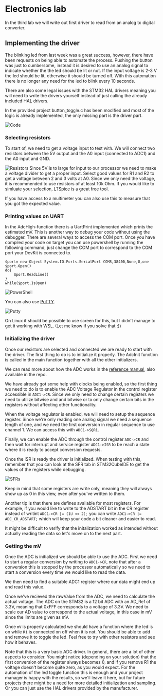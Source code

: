 # Electronics lab

In the third lab we will write out first driver to read from an analog to digital converter.

## Implementing the driver 

The blinking led from last week was a great success, however, there have been requests on being able to automate the process. Pushing the button was just to cumbersome, instead it is desired to use an analog signal to indicate whether the the led should be lit or not. If the input voltage is 2-3 V the led should be lit, otherwise it should be turned off. With this automation there is no longer any need for the led to blink every 10 seconds.

There are also some legal issues with the STM32 HAL drivers meaning you will need to write the drivers yourself instead of just calling the already included HAL drivers.

In the provided project button_toggle.c has been modified and most of the logic is already implemented, the only missing part is the driver part.

![Code](Images/code.png)

### Selecting resistors
To start of, we need to get a voltage input to test with. We will connect two resistors between the 5V output and the A0 input (connected to ADC1) and the A0 input and GND.

![Resistors](Images/Resistors.png)
Since 5V is to large for input to our processor we need to make a voltage divider to get a proper input. Select good values for R1 and R2 to get a voltage between 2 and 3 volts at A0. Since we only need the voltage, it is recommended to use resistors of at least 10k Ohm. If you would like to simluate your selection, [LTSpice](https://www.analog.com/en/resources/design-tools-and-calculators/ltspice-simulator.html) is a great free tool.

If you have access to a multimeter you can also use this to measure that you got the expected value.

### Printing values on UART
In the AdcHigh-function there is a UartPrint implemented which prints the estimated mV. This is another way to debug your code without using the debugger. There are several ways to access the COM port. Once you have compiled your code on target you can use powershell by running the following command, just change the COM port to correspond to the COM port your DevKit is connected to.

```
$port= new-Object System.IO.Ports.SerialPort COM8,38400,None,8,one
$port.Open()
do{
    $port.ReadLine()
}
while($port.IsOpen)
```
![PowerShell](Images/Powershell.png)

You can also use [PuTTY](https://www.putty.org/).

![Putty](Images/Putty.png)

On Linux it should be possible to use screen for this, but I didn't manage to get it working with WSL. (Let me know if you solve that :))

### Initializing the driver
Once our resistors are selected and connected we are ready to start with the driver. The first thing to do is to initialize it properly. The AdcInit function is called in the main function together with all the other initializers.

We can read more about how the ADC works in the [reference manual](rm0365-stm32f302xbcde-and-stm32f302x68-advanced-armbased-32bit-mcus-stmicroelectronics.pdf), also available in the repo.

We have already got some help with clocks being enabled, so the first thing we need to do is to enable the ADC Voltage Regulator in the control register accessible in `ADC1->CR`. Since we only need to change certain registers we need to utilize bitwise and and bitwise or to only change certain bits in the registers without affecting other functionality.

When the voltage regulator is enabled, we will need to setup the sequence register. Since we're only reading one analog signal we need a sequence length of one, and we need the first conversion in regular sequence to use channel 1. We can access this with `ADC1->SQR1`.

Finally, we can enable the ADC through the control register `ADC->CR` and then wait for interrupt and service register `ADC1->ISR` to be reach a state where it is ready to accept conversion requests.

Once the ISR is ready the driver is initialized. When testing with this, remember that you can look at the SFR tab in STM32CubeIDE to get the values of the registers while debugging.

![SFRs](Images/SFRs.png)

Keep in mind that some registers are write only, meaning they will always show up as 0 in this view, even after you've written to them.

Another tip is that there are defines available for most registers. For example, if you would like to write to the ADSTART bit in the CR register instead of writint `ADC1->CR |= (1U << 2);` you can write `ADC1->CR |= ADC_CR_ADSTART;` which will keep your code a bit cleaner and easier to read.

It might be difficult to verify that the initalization worked as intended without actually reading the data so let's move on to the next part.

### Getting the mV

Once the ADC is initialized we should be able to use the ADC. First we need to start a regular conversion by writing to `ADC1->CR`, note that after a conversion this is stopped by the processor automatically so we need to start a conversion every time we would like to read the data. 

We then need to find a suitable ADC1 register where our data might end up and read this value. 

Once we've recieved the rawValue from the ADC, we need to calculate the actual voltage. The ADC on the STM32 is a 12 bit ADC with an AD_Ref of 3.3V, meaning that 0xFFF corresponds to a voltage of 3.3V. We need to scale our AD value to correspond to the actual voltage, in this case in mV since the limits are given as mV.

Once `mV` is properly calculated we should have a function where the led is on while `R1` is connected on off when it is not. You should be able to add and remove it to toggle the led. Feel free to try with other resistors and see how it behaves.

Note that this is a very basic ADC driver. In general, there are a lot of other aspects to consider. You might notice (depending on your solution) that the first conversion of the register always becomes 0, and if you remove R1 the voltage doesn't become quite zero, as you would expect. For the automation of the led toggle function this is enough and your project manager is happy with the results, so we'll leave it here, but for future projects there might be a need for more detailed initialization and sampling. Or you can just use the HAL drivers provided by the manufacturer.